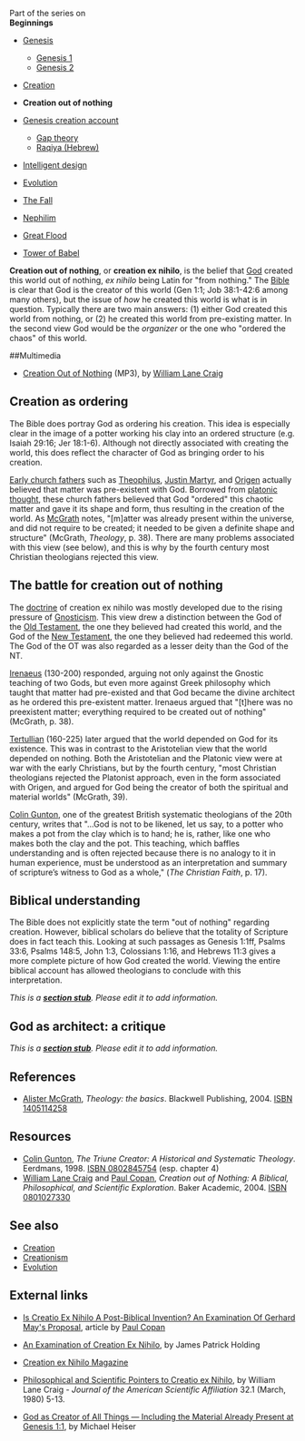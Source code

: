 Part of the series on  
**Beginnings**
-   [Genesis](Genesis "Genesis")
    -   [Genesis 1](Genesis_1 "Genesis 1")
    -   [Genesis 2](Genesis_2 "Genesis 2")

-   [Creation](Creation "Creation")
-   **Creation out of nothing**
-   [Genesis creation account](Genesis_creation_account "Genesis creation account")
    -   [Gap theory](Gap_theory "Gap theory")
    -   [Raqiya (Hebrew)](Raqiya_(Hebrew) "Raqiya (Hebrew)")

-   [Intelligent design](Intelligent_design "Intelligent design")
-   [Evolution](Evolution "Evolution")
-   [The Fall](The_Fall "The Fall")
-   [Nephilim](Nephilim "Nephilim")
-   [Great Flood](Great_Flood "Great Flood")
-   [Tower of Babel](Tower_of_Babel "Tower of Babel")

**Creation out of nothing**, or **creation ex nihilo**, is the
belief that [God](God "God") created this world out of nothing,
*ex nihilo* being Latin for "from nothing." The
[Bible](Bible "Bible") is clear that God is the creator of this
world (Gen 1:1; Job 38:1-42:6 among many others), but the issue of
*how* he created this world is what is in question. Typically there
are two main answers: (1) either God created this world from
nothing, or (2) he created this world from pre-existing matter. In
the second view God would be the *organizer* or the one who
"ordered the chaos" of this world.

##Multimedia

-   [Creation Out of Nothing](http://www.rfmedia.org/RF_audio_video/RF_podcast/Creation-Out-of-Nothing.mp3)
    (MP3), by
    [William Lane Craig](William_Lane_Craig "William Lane Craig")

## Creation as ordering

The Bible does portray God as ordering his creation. This idea is
especially clear in the image of a potter working his clay into an
ordered structure (e.g. Isaiah 29:16; Jer 18:1-6). Although not
directly associated with creating the world, this does reflect the
character of God as bringing order to his creation.

[Early church fathers](Early_church_fathers "Early church fathers")
such as
[Theophilus](index.php?title=Theophilus&action=edit&redlink=1 "Theophilus (page does not exist)"),
[Justin Martyr](Justin_Martyr "Justin Martyr"), and
[Origen](Origen "Origen") actually believed that matter was
pre-existent with God. Borrowed from
[platonic thought](index.php?title=Platonism&action=edit&redlink=1 "Platonism (page does not exist)"),
these church fathers believed that God "ordered" this chaotic
matter and gave it its shape and form, thus resulting in the
creation of the world. As
[McGrath](Alister_McGrath "Alister McGrath") notes, "[m]atter was
already present within the universe, and did not require to be
created; it needed to be given a definite shape and structure"
(McGrath, *Theology*, p. 38). There are many problems associated
with this view (see below), and this is why by the fourth century
most Christian theologians rejected this view.

## The battle for creation out of nothing

The [doctrine](Doctrine "Doctrine") of creation ex nihilo was
mostly developed due to the rising pressure of
[Gnosticism](Gnosticism "Gnosticism"). This view drew a distinction
between the God of the
[Old Testament](Old_Testament "Old Testament"), the one they
believed had created this world, and the God of the
[New Testament](New_Testament "New Testament"), the one they
believed had redeemed this world. The God of the OT was also
regarded as a lesser deity than the God of the NT.

[Irenaeus](Irenaeus "Irenaeus") (130-200) responded, arguing not
only against the Gnostic teaching of two Gods, but even more
against Greek philosophy which taught that matter had pre-existed
and that God became the divine architect as he ordered this
pre-existent matter. Irenaeus argued that "[t]here was no
preexistent matter; everything required to be created out of
nothing" (McGrath, p. 38).

[Tertullian](Tertullian "Tertullian") (160-225) later argued that
the world depended on God for its existence. This was in contrast
to the Aristotelian view that the world depended on nothing. Both
the Aristotelian and the Platonic view were at war with the early
Christians, but by the fourth century, "most Christian theologians
rejected the Platonist approach, even in the form associated with
Origen, and argued for God being the creator of both the spiritual
and material worlds" (McGrath, 39).

[Colin Gunton](Colin_Gunton "Colin Gunton"), one of the greatest
British systematic theologians of the 20th century, writes that
"...God is not to be likened, let us say, to a potter who makes a
pot from the clay which is to hand; he is, rather, like one who
makes both the clay and the pot. This teaching, which baffles
understanding and is often rejected because there is no analogy to
it in human experience, must be understood as an interpretation and
summary of scripture’s witness to God as a whole,"
(*The Christian Faith*, p. 17).

## Biblical understanding

The Bible does not explicitly state the term "out of nothing"
regarding creation. However, biblical scholars do believe that the
totality of Scripture does in fact teach this. Looking at such
passages as Genesis 1:1ff, Psalms 33:6, Psalms 148:5, John 1:3,
Colossians 1:16, and Hebrews 11:3 gives a more complete picture of
how God created the world. Viewing the entire biblical account has
allowed theologians to conclude with this interpretation.

*This is a **[section stub](http://www.theopedia.com/Category:Theopedia_sectionstubs "Category:Theopedia sectionstubs")**. Please edit it to add information.*
## God as architect: a critique

*This is a **[section stub](http://www.theopedia.com/Category:Theopedia_sectionstubs "Category:Theopedia sectionstubs")**. Please edit it to add information.*
## References

-   [Alister McGrath](Alister_McGrath "Alister McGrath"),
    *Theology: the basics*. Blackwell Publishing, 2004.
    [ISBN 1405114258](http://www.theopedia.com/Special:BookSources/1405114258)

## Resources

-   [Colin Gunton](Colin_Gunton "Colin Gunton"),
    *The Triune Creator: A Historical and Systematic Theology*.
    Eerdmans, 1998.
    [ISBN 0802845754](http://www.theopedia.com/Special:BookSources/0802845754)
    (esp. chapter 4)
-   [William Lane Craig](William_Lane_Craig "William Lane Craig")
    and [Paul Copan](Paul_Copan "Paul Copan"),
    *Creation out of Nothing: A Biblical, Philosophical, and Scientific Exploration*.
    Baker Academic, 2004.
    [ISBN 0801027330](http://www.theopedia.com/Special:BookSources/0801027330)

## See also

-   [Creation](Creation "Creation")
-   [Creationism](Creationism "Creationism")
-   [Evolution](Evolution "Evolution")

## External links

-   [Is Creatio Ex Nihilo A Post-Biblical Invention? An Examination Of Gerhard May's Proposal](http://www.earlychurch.org.uk/article_exnihilo_copan.html),
    article by [Paul Copan](Paul_Copan "Paul Copan")
-   [An Examination of Creation Ex Nihilo](http://tektonics.org/af/exnihilo.html),
    by James Patrick Holding
-   [Creation ex Nihilo Magazine](http://www.creationists.org/creationmagazine.html)
-   [Philosophical and Scientific Pointers to Creatio ex Nihilo](http://faculty.gordon.edu/hu/bi/Ted_Hildebrandt/OTeSources/01-Genesis/Text/Articles-Books/Craig-ExNihiloASA.pdf),
    by William Lane Craig -
    *Journal of the American Scientific Affiliation* 32.1 (March, 1980)
    5-13.

-   [God as Creator of All Things — Including the Material Already Present at Genesis 1:1](http://michaelsheiser.com/TheNakedBible/2010/08/god-as-creator-of-all-things-including-the-material-already-present-at-genesis-11/#utm_source=rss&utm_medium=rss&utm_campaign=god-as-creator-of-all-things-including-the-material-already-present-at-genesis-11),
    by Michael Heiser



